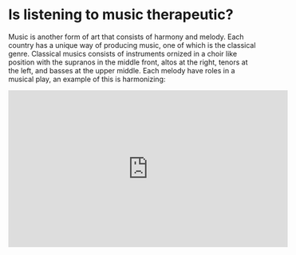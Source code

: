 # Is listening to music therapeutic?
Music is another form of art that consists of harmony and melody. Each country has a unique way of producing music, one of which is the classical genre. Classical musics consists of instruments ornized in a choir like position with the supranos in the middle front, altos at the right, tenors at the left, and basses at the upper middle. Each melody have roles in a musical play, an example of this is harmonizing:

<iframe width="560" height="315" src="https://www.youtube.com/embed/4Tr0otuiQuU?si=O_l56spcr6DO72Hd" title="YouTube video player" frameborder="0" allow="accelerometer; autoplay; clipboard-write; encrypted-media; gyroscope; picture-in-picture; web-share" allowfullscreen></iframe>
